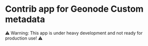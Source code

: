 # Contrib app for Geonode Custom metadata

⚠️ Warning: This app is under heavy development and not ready for production use! ⚠️

